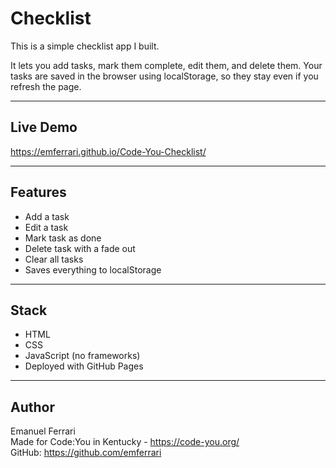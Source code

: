# Checklist

This is a simple checklist app I built.

It lets you add tasks, mark them complete, edit them, and delete them. Your tasks are saved in the browser using localStorage, so they stay even if you refresh the page.

---

## Live Demo

  https://emferrari.github.io/Code-You-Checklist/

---

## Features

- Add a task
- Edit a task
- Mark task as done
- Delete task with a fade out
- Clear all tasks
- Saves everything to localStorage

---

## Stack

- HTML
- CSS
- JavaScript (no frameworks)
- Deployed with GitHub Pages

---

## Author

Emanuel Ferrari  
Made for Code:You in Kentucky - https://code-you.org/  
GitHub: https://github.com/emferrari

